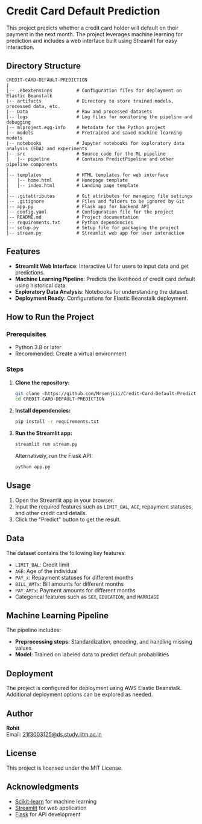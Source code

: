 # Credit Card Default Prediction

This project predicts whether a credit card holder will default on their payment in the next month. The project leverages machine learning for prediction and includes a web interface built using Streamlit for easy interaction.

## Directory Structure

```
CREDIT-CARD-DEFAULT-PREDICTION
|
|-- .ebextensions         # Configuration files for deployment on Elastic Beanstalk
|-- artifacts             # Directory to store trained models, processed data, etc.
|-- Data                  # Raw and processed datasets
|-- logs                  # Log files for monitoring the pipeline and debugging
|-- mlproject.egg-info    # Metadata for the Python project
|-- models                # Pretrained and saved machine learning models
|-- notebooks             # Jupyter notebooks for exploratory data analysis (EDA) and experiments
|-- src                   # Source code for the ML pipeline
|   |-- pipeline          # Contains PredictPipeline and other pipeline components
|
|-- templates             # HTML templates for web interface
|   |-- home.html         # Homepage template
|   |-- index.html        # Landing page template
|
|-- .gitattributes        # Git attributes for managing file settings
|-- .gitignore            # Files and folders to be ignored by Git
|-- app.py                # Flask app for backend API
|-- config.yaml           # Configuration file for the project
|-- README.md             # Project documentation
|-- requirements.txt      # Python dependencies
|-- setup.py              # Setup file for packaging the project
|-- stream.py             # Streamlit web app for user interaction
```

## Features

- **Streamlit Web Interface**: Interactive UI for users to input data and get predictions.
- **Machine Learning Pipeline**: Predicts the likelihood of credit card default using historical data.
- **Exploratory Data Analysis**: Notebooks for understanding the dataset.
- **Deployment Ready**: Configurations for Elastic Beanstalk deployment.

## How to Run the Project

### Prerequisites

- Python 3.8 or later
- Recommended: Create a virtual environment

### Steps

1. **Clone the repository:**

   ```bash
   git clone <https://github.com/Mrsenjiii/Credit-Card-Default-Prediction/edit/main/README.md>
   cd CREDIT-CARD-DEFAULT-PREDICTION
   ```

2. **Install dependencies:**

   ```bash
   pip install -r requirements.txt
   ```

3. **Run the Streamlit app:**

   ```bash
   streamlit run stream.py
   ```

   Alternatively, run the Flask API:

   ```bash
   python app.py
   ```

## Usage

1. Open the Streamlit app in your browser.
2. Input the required features such as `LIMIT_BAL`, `AGE`, repayment statuses, and other credit card details.
3. Click the "Predict" button to get the result.

## Data

The dataset contains the following key features:

- `LIMIT_BAL`: Credit limit
- `AGE`: Age of the individual
- `PAY_x`: Repayment statuses for different months
- `BILL_AMTx`: Bill amounts for different months
- `PAY_AMTx`: Payment amounts for different months
- Categorical features such as `SEX`, `EDUCATION`, and `MARRIAGE`

## Machine Learning Pipeline

The pipeline includes:

- **Preprocessing steps**: Standardization, encoding, and handling missing values
- **Model**: Trained on labeled data to predict default probabilities

## Deployment

The project is configured for deployment using AWS Elastic Beanstalk. Additional deployment options can be explored as needed.

## Author

**Rohit**  
Email: 21f3003125@ds.study.iitm.ac.in

## License

This project is licensed under the MIT License.

## Acknowledgments

- [Scikit-learn](https://scikit-learn.org/) for machine learning
- [Streamlit](https://streamlit.io/) for web application
- [Flask](https://flask.palletsprojects.com/) for API development
